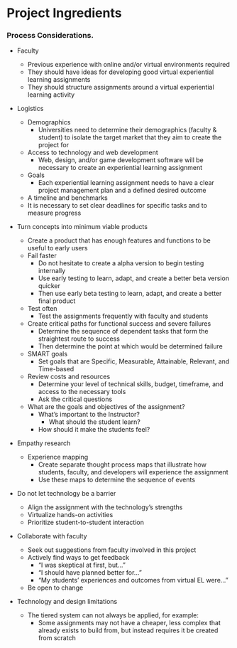 # Project Ingredients

### Process Considerations.

* Faculty
   * Previous experience with online and/or virtual environments required
   * They should have ideas for developing good virtual experiential learning assignments
   * They should structure assignments around a virtual experiential learning activity
* Logistics
   * Demographics
     * Universities need to determine their demographics (faculty & student) to isolate the target market that they aim to create the project for
   * Access to technology and web development
     * Web, design, and/or game development software will be necessary to create an experiential learning assignment
   * Goals
     * Each experiential learning assignment needs to have a clear project management plan and a defined desired outcome
   * A timeline and benchmarks
   * It is necessary to set clear deadlines for specific tasks and to measure progress
* Turn concepts into minimum viable products
   * Create a product that has enough features and functions to be useful to early users
   * Fail faster
     * Do not hesitate to create a alpha version to begin testing internally
     * Use early testing to learn, adapt, and create a better beta version quicker
     * Then use early beta testing to learn, adapt, and create a better final product
   * Test often
     * Test the assignments frequently with faculty and students
   * Create critical paths for functional success and severe failures
     * Determine the sequence of dependent tasks that form the straightest route to success
     * Then determine the point at which would be determined failure
   * SMART goals
     * Set goals that are Specific, Measurable, Attainable, Relevant, and Time-based
   * Review costs and resources
     * Determine your level of technical skills, budget, timeframe, and access to the necessary tools
     * Ask the critical questions
   * What are the goals and objectives of the assignment?
     * What’s important to the Instructor?
       * What should the student learn?
     * How should it make the students feel?
* Empathy research
   * Experience mapping
     * Create separate thought process maps that illustrate how students, faculty, and developers will experience the assignment
     * Use these maps to determine the sequence of events

* Do not let technology be a barrier
   * Align the assignment with the technology’s strengths
   * Virtualize hands-on activities
   * Prioritize student-to-student interaction
* Collaborate with faculty
   * Seek out suggestions from faculty involved in this project
   * Actively find ways to get feedback
       * “I was skeptical at first, but...”
     * “I should have planned better for...”
     * “My students’ experiences and outcomes from virtual EL were...”
   * Be open to change
* Technology and design limitations
   * The tiered system can not always be applied, for example:
     * Some assignments may not have a cheaper, less complex that already exists to build from, but instead requires it be created from scratch